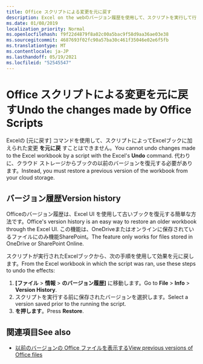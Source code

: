 ```yaml
---
title: Office スクリプトによる変更を元に戻す
description: Excel on the webのバージョン履歴を使用して、スクリプトを実行して行った変更を元に戻します。
ms.date: 01/08/2019
localization_priority: Normal
ms.openlocfilehash: f9f22d4879f8a02c00a5bac9f58d9aa36ae03e38
ms.sourcegitcommit: 4687693f02fc90a57ba30c461f35046e02e6f5fb
ms.translationtype: MT
ms.contentlocale: ja-JP
ms.lasthandoff: 05/19/2021
ms.locfileid: "52545547"
---
```

# <a name="undo-the-changes-made-by-office-scripts"></a><span data-ttu-id="1398f-103">Office スクリプトによる変更を元に戻す</span><span class="sxs-lookup"><span data-stu-id="1398f-103">Undo the changes made by Office Scripts</span></span>

<span data-ttu-id="1398f-104">Excelの [元に戻す] コマンドを使用して、スクリプトによってExcelブックに加えられた変更 **を元に戻** すことはできません。</span><span class="sxs-lookup"><span data-stu-id="1398f-104">You cannot undo changes made to the Excel workbook by a script with the Excel's **Undo** command.</span></span> <span data-ttu-id="1398f-105">代わりに、クラウド ストレージからブックの以前のバージョンを復元する必要があります。</span><span class="sxs-lookup"><span data-stu-id="1398f-105">Instead, you must restore a previous version of the workbook from your cloud storage.</span></span>

## <a name="version-history"></a><span data-ttu-id="1398f-106">バージョン履歴</span><span class="sxs-lookup"><span data-stu-id="1398f-106">Version history</span></span>

<span data-ttu-id="1398f-107">Officeのバージョン履歴は、Excel UI を使用して古いブックを復元する簡単な方法です。</span><span class="sxs-lookup"><span data-stu-id="1398f-107">Office's version history is an easy way to restore an older workbook through the Excel UI.</span></span> <span data-ttu-id="1398f-108">この機能は、OneDriveまたはオンラインに保存されているファイルにのみ機能SharePoint。</span><span class="sxs-lookup"><span data-stu-id="1398f-108">The feature only works for files stored in OneDrive or SharePoint Online.</span></span>

<span data-ttu-id="1398f-109">スクリプトが実行されたExcelブックから、次の手順を使用して効果を元に戻します。</span><span class="sxs-lookup"><span data-stu-id="1398f-109">From the Excel workbook in which the script was ran, use these steps to undo the effects:</span></span>

1. <span data-ttu-id="1398f-110">**[ファイル**  >  **情報**  >  **のバージョン履歴]** に移動します。</span><span class="sxs-lookup"><span data-stu-id="1398f-110">Go to **File** > **Info** > **Version History**.</span></span>
2. <span data-ttu-id="1398f-111">スクリプトを実行する前に保存されたバージョンを選択します。</span><span class="sxs-lookup"><span data-stu-id="1398f-111">Select a version saved prior to the running the script.</span></span>
3. <span data-ttu-id="1398f-112">**を押します**。</span><span class="sxs-lookup"><span data-stu-id="1398f-112">Press **Restore**.</span></span>

## <a name="see-also"></a><span data-ttu-id="1398f-113">関連項目</span><span class="sxs-lookup"><span data-stu-id="1398f-113">See also</span></span>

- [<span data-ttu-id="1398f-114">以前のバージョンの Office ファイルを表示する</span><span class="sxs-lookup"><span data-stu-id="1398f-114">View previous versions of Office files</span></span>](https://support.office.com/article/View-previous-versions-of-Office-files-5c1e076f-a9c9-41b8-8ace-f77b9642e2c2#ID0EABBAAA=Web)
